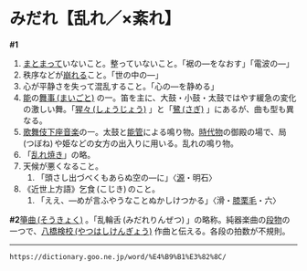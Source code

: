 # みだれ【乱れ／×紊れ】

**\#1**
1.  [まとまって](まとまる（纏まる）)いないこと。整っていないこと。「裾の―をなおす」「電波の―」
2.  秩序などが[崩れる](くずれる（崩れる）)こと。「世の中の―」
3.  心が平静さを失って混乱すること。「心の―を静める」
4.  [能](https://dictionary.goo.ne.jp/word/%E8%83%BD/#jn-171193)の[舞事 (まいごと)](https://dictionary.goo.ne.jp/word/%E8%88%9E%E4%BA%8B/#jn-206805) の一。笛を主に、大鼓・小鼓・太鼓ではやす緩急の変化の激しい舞。「[猩々 (しょうじょう)](https://dictionary.goo.ne.jp/word/%E7%8C%A9%E7%8C%A9/#jn-108823) 」と「[鷺 (さぎ)](https://dictionary.goo.ne.jp/word/%E9%B7%BA/#jn-86627) 」にあるが、曲も型も異なる。
5.  [歌舞伎](https://dictionary.goo.ne.jp/word/%E6%AD%8C%E8%88%9E%E4%BC%8E/#jn-44130)[下座音楽](https://dictionary.goo.ne.jp/word/%E4%B8%8B%E5%BA%A7%E9%9F%B3%E6%A5%BD/#jn-67668)の一。太鼓と[能管](https://dictionary.goo.ne.jp/word/%E8%83%BD%E7%AE%A1/#jn-171248)による鳴り物。[時代物](https://dictionary.goo.ne.jp/word/%E6%99%82%E4%BB%A3%E7%89%A9/#jn-97421)の御殿の場で、局 (つぼね) や姫などの女方の出入りに用いる。乱れの鳴り物。
6.  「[乱れ焼き](https://dictionary.goo.ne.jp/word/%E4%B9%B1%E3%82%8C%E7%84%BC/#jn-212188)」の略。
7.  天候が悪くなること。    
    1.  「頭さし出づべくもあらぬ空の―に」〈[源](https://dictionary.goo.ne.jp/word/%E6%BA%90%E6%B0%8F%E7%89%A9%E8%AA%9E/#jn-69890)・明石〉
8. 《近世上方語》乞食 (こじき) のこと。    
    1.  「ええ、―めが言ふやうなことぬかしけつかる」〈滑・[膝栗毛](https://dictionary.goo.ne.jp/word/%E6%9D%B1%E6%B5%B7%E9%81%93%E4%B8%AD%E8%86%9D%E6%A0%97%E6%AF%9B/#jn-155179)・六〉
        

**\#2**[箏曲 (そうきょく)](https://dictionary.goo.ne.jp/word/%E7%AE%8F%E6%9B%B2/#jn-128289) 。「乱輪舌 (みだれりんぜつ) 」の略称。純器楽曲の[段物](https://dictionary.goo.ne.jp/word/%E6%AE%B5%E7%89%A9/#jn-140715)の一つで、[八橋検校 (やつはしけんぎょう)](https://dictionary.goo.ne.jp/word/person/%E5%85%AB%E6%A9%8B%E6%A4%9C%E6%A0%A1/#jn-222201) 作曲と伝える。各段の拍数が不規則。

---
`https://dictionary.goo.ne.jp/word/%E4%B9%B1%E3%82%8C/`